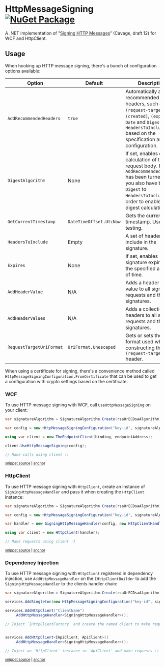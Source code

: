 # HttpMessageSigning [![NuGet Package](https://img.shields.io/nuget/v/IdentityStream.HttpMessageSigning.svg)](https://www.nuget.org/packages/IdentityStream.HttpMessageSigning)

A .NET implementation of "[Signing HTTP Messages](https://datatracker.ietf.org/doc/html/draft-cavage-http-signatures-12)" (Cavage, draft 12) for WCF and HttpClient.

## Usage

When hooking up HTTP message signing, there's a bunch of configuration options available:

| Option | Default | Description |
|--------|-------------|---------|
| `AddRecommendedHeaders` | `true` | Automatically adds recommended headers, such as `(request-target)`, `(created)`, `(expires)`, `Date` and `Digest` to `HeadersToInclude` based on the specification and configuration. |
| `DigestAlgorithm` | None | If set, enables digest calculation of the request body. If `AddRecommendedHeaders` has been turned off, you also have to add `Digest` to `HeadersToInclude` in order to enable the digest calculation. |
| `GetCurrentTimestamp` | `DateTimeOffset.UtcNow` | Gets the current UTC timestamp. Useful for testing. |
| `HeadersToInclude` | Empty | A set of headers to include in the signature. |
| `Expires` | None | If set, enables signature expiry after the specified amount of time. |
| `AddHeaderValue` | N/A | Adds a header with a value to all signed requests and their signatures. |
| `AddHeaderValues` | N/A | Adds a collection of headers to all signed requests and their signatures. |
| `RequestTargetUriFormat` | `UriFormat.Unescaped` | Gets or sets the URI format used when constructing the `(request-target)` header. |

When using a certificate for signing, there's a convenience method called `HttpMessageSigningConfiguration.FromCertificate` that can be used to get a configuration with crypto settings based on the certificate.

### WCF

To use HTTP message signing with WCF, call `UseHttpMessageSigning` on your client:

<!-- snippet: WCF_Endpoint_UseHttpMessageSigning -->
<a id='snippet-wcf_endpoint_usehttpmessagesigning'></a>
```cs
var signatureAlgorithm = SignatureAlgorithm.Create(rsaOrECDsaAlgorithm);

var config = new HttpMessageSigningConfiguration("key-id", signatureAlgorithm);

using var client = new TheEndpointClient(binding, endpointAddress);

client.UseHttpMessageSigning(config);

// Make calls using client :)
```
<sup><a href='/test/IdentityStream.HttpMessageSigning.Tests/Snippets.cs#L15-L25' title='Snippet source file'>snippet source</a> | <a href='#snippet-wcf_endpoint_usehttpmessagesigning' title='Start of snippet'>anchor</a></sup>
<!-- endSnippet -->

### HttpClient

To use HTTP message signing with `HttpClient`, create an instance of `SigningHttpMessageHandler` and pass it when creating the `HttpClient` instance:

<!-- snippet: HttpClient_SigningHttpMessageHandler -->
<a id='snippet-httpclient_signinghttpmessagehandler'></a>
```cs
var signatureAlgorithm = SignatureAlgorithm.Create(rsaOrECDsaAlgorithm);

var config = new HttpMessageSigningConfiguration("key-id", signatureAlgorithm);

var handler = new SigningHttpMessageHandler(config, new HttpClientHandler());

using var client = new HttpClient(handler);

// Make requests using client :)
```
<sup><a href='/test/IdentityStream.HttpMessageSigning.Tests/Snippets.cs#L29-L39' title='Snippet source file'>snippet source</a> | <a href='#snippet-httpclient_signinghttpmessagehandler' title='Start of snippet'>anchor</a></sup>
<!-- endSnippet -->

### Dependency Injection

To use HTTP message signing with `HttpClient` registered in dependency injection, use `AddHttpMessageHandler` on the `IHttpClientBuilder` to add the `SigningHttpMessageHandler` to the clients handler chain:

<!-- snippet: AddHttpMessageHandler_SigningHttpMessageHandler -->
<a id='snippet-addhttpmessagehandler_signinghttpmessagehandler'></a>
```cs
var signatureAlgorithm = SignatureAlgorithm.Create(rsaOrECDsaAlgorithm);

services.AddSingleton(new HttpMessageSigningConfiguration("key-id", signatureAlgorithm));

services.AddHttpClient("ClientName")
    .AddHttpMessageHandler<SigningHttpMessageHandler>();

// Inject `IHttpClientFactory` and create the named client to make requests with :)


services.AddHttpClient<IApiClient, ApiClient>()
    .AddHttpMessageHandler<SigningHttpMessageHandler>();

// Inject an `HttpClient` instance in `ApiClient` and make requests :)
```
<sup><a href='/test/IdentityStream.HttpMessageSigning.Tests/Snippets.cs#L43-L58' title='Snippet source file'>snippet source</a> | <a href='#snippet-addhttpmessagehandler_signinghttpmessagehandler' title='Start of snippet'>anchor</a></sup>
<!-- endSnippet -->
